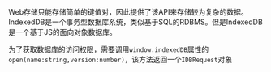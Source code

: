Web存储只能存储简单的键值对，因此提供了该API来存储较为复杂的数据。
IndexedDB是一个事务型数据库系统，类似基于SQL的RDBMS。但是IndexedDB是一个基于JS的面向对象数据库。

为了获取数据库的访问权限，需要调用`window.indexedDB`属性的`open(name:string,version:number)`，该方法返回一个`IDBRequest`对象